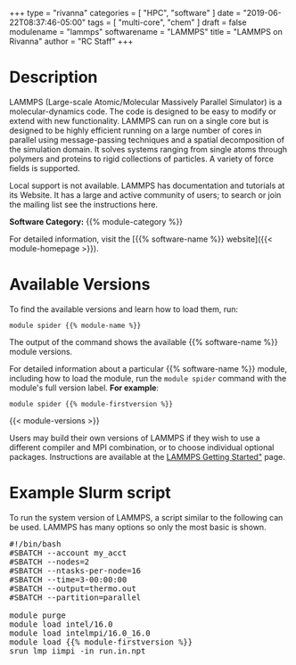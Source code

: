 +++
type = "rivanna"
categories = [
  "HPC",
  "software"
]
date = "2019-06-22T08:37:46-05:00"
tags = [
  "multi-core",
  "chem"
]
draft = false
modulename = "lammps"
softwarename = "LAMMPS"
title = "LAMMPS on Rivanna"
author = "RC Staff"
+++

# Description
LAMMPS (Large-scale Atomic/Molecular Massively Parallel Simulator) is a molecular-dynamics code. The code is designed to be easy to modify or extend with new functionality. LAMMPS can run on a single core but is designed to be highly efficient running on a large number of cores in parallel using message-passing techniques and a spatial decomposition of the simulation domain.  It solves systems ranging from single atoms through polymers and proteins to rigid collections of particles.  A variety of force fields is supported.

Local support is not available.  LAMMPS has documentation and tutorials at its Website.   It has a large and active community of users; to search or join the mailing list see the instructions here.

**Software Category:** {{% module-category %}}

For detailed information, visit the [{{% software-name %}} website]({{< module-homepage >}}).

# Available Versions
To find the available versions and learn how to load them, run:
```
module spider {{% module-name %}}
```

The output of the command shows the available {{% software-name %}} module versions.

For detailed information about a particular {{% software-name %}} module, including how to load the module, run the `module spider` command with the module's full version label. __For example__:
```
module spider {{% module-firstversion %}}
```

{{< module-versions >}}

Users may build their own versions of LAMMPS if they wish to use a different compiler and MPI combination, or to choose individual optional packages.  Instructions are available at the [LAMMPS Getting Started"](http://lammps.sandia.gov/doc/Build.html) page.

# Example Slurm script
To run the system version of LAMMPS, a script similar to the following can be used.  LAMMPS has many options so only the most basic is shown.
<pre>
#!/bin/bash
#SBATCH --account my_acct
#SBATCH --nodes=2
#SBATCH --ntasks-per-node=16
#SBATCH --time=3-00:00:00
#SBATCH --output=thermo.out
#SBATCH --partition=parallel

module purge
module load intel/16.0
module load intelmpi/16.0_16.0
module load {{% module-firstversion %}}
srun lmp_iimpi -in run.in.npt
</pre>
